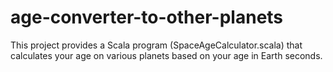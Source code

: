 # age-converter-to-other-planets
This project provides a Scala program (SpaceAgeCalculator.scala) that calculates your age on various planets based on your age in Earth seconds.

